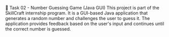 🎯 Task 02 - Number Guessing Game (Java GUI)
This project is part of the SkillCraft internship program. It is a GUI-based Java application that generates a random number and challenges the user to guess it. The application provides feedback based on the user's input and continues until the correct number is guessed.
